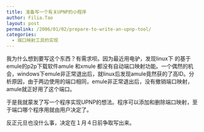 ```yaml
---
title: 准备写一个有关UPNP的小程序
author: Filia.Tao
layout: post
permalink: /2006/01/02/prepare-to-write-an-upnp-tool/
categories:
  - 端口映射工具的实现
---
```

我为什么想到要写这个东西？有需求呗。因为最近用电驴，发现linux下 的基于emule的p2p下载软件amule 和xmule 都没有自动端口映射功能。一个偶然的机会，windows下emule非正常退出后，就linux后发现amule竟然获的了高ID。分析原因，由于两边使用的端口相同，emule非正常退出后，没有撤销端口映射，amule就正好用了这个端口。

于是我就蒙发了写一个程序实现UPNP的想法。程序可以添加和删除端口映射，至于端口哪个程序用就由用户决定了。

反正元旦也没什么事，决定在１月４日前争取写出来。
